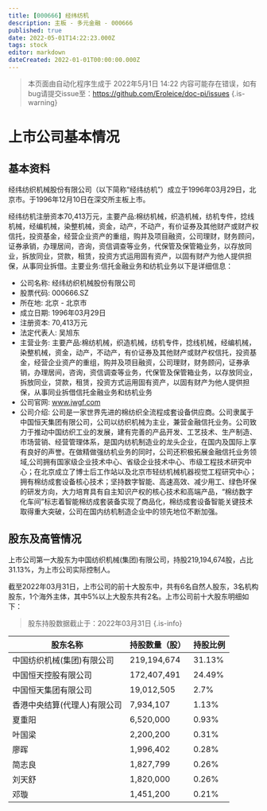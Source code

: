 ```yaml
---
title: [000666] 经纬纺机
description: 主板 - 多元金融 - 000666
published: true
date: 2022-05-01T14:22:23.000Z
tags: stock
editor: markdown
dateCreated: 2022-01-01T00:00:00.000Z
---
```


> 本页面由自动化程序生成于 2022年5月1日 14:22
> 内容可能存在错误，如有bug请提交issue至：https://github.com/Eroleice/doc-pi/issues
{.is-warning}

# 上市公司基本情况

## 基本资料

经纬纺织机械股份有限公司（以下简称“经纬纺机”）成立于1996年03月29日，北京市。于1996年12月10日在深交所主板上市。

经纬纺机注册资本70,413万元，主要产品:棉纺机械，织造机械，纺机专件，捻线机械，经编机械，染整机械，资金，动产，不动产，有价证券及其他财产或财产权信托，投资基金，经营企业资产的重组，购并及项目融资，公司理财，财务顾问，证券承销，办理居间，咨询，资信调查等业务，代保管及保管箱业务，以存放同业，拆放同业，贷款，租赁，投资方式运用固有资产，以固有财产为他人提供担保，从事同业拆借。主要业务:信托金融业务和纺机业务以下是详细信息：

- 公司名称: 经纬纺织机械股份有限公司
- 股票代码: 000666.SZ
- 所在地: 北京 - 北京市
- 成立日期: 1996年03月29日
- 注册资本: 70,413万元
- 法定代表人: 吴旭东
- 主营业务: 主要产品:棉纺机械，织造机械，纺机专件，捻线机械，经编机械，染整机械，资金，动产，不动产，有价证券及其他财产或财产权信托，投资基金，经营企业资产的重组，购并及项目融资，公司理财，财务顾问，证券承销，办理居间，咨询，资信调查等业务，代保管及保管箱业务，以存放同业，拆放同业，贷款，租赁，投资方式运用固有资产，以固有财产为他人提供担保，从事同业拆借信托金融业务和纺机业务
- 公司官网: www.jwgf.com
- 公司介绍: 公司是一家世界先进的棉纺织全流程成套设备供应商。公司隶属于中国恒天集团有限公司，公司以纺织机械为主业，兼营金融信托业务。公司致力于推动中国纺织工业的发展，建有完善的产品开发、工艺技术、生产制造、市场营销、经营管理体系，是国内纺机制造业的龙头企业，在国内及国际上享有良好的声誉。在做精做强纺机业务的同时，公司还积极拓展金融信托业务领域,公司拥有国家级企业技术中心、省级企业技术中心、市级工程技术研究中心；在北京成立了博士后工作站以及北京市轻纺机械机器视觉工程研究中心；拥有棉纺成套设备核心技术；坚持数字智能、高速高效、减少用工、绿色环保的研发方向，大力培育具有自主知识产权的核心技术和高端产品，“棉纺数字化车间”标志着智能棉纺成套装备实现了商品化，棉纺成套设备智能关键技术取得重大突破，公司在国内纺机制造企业中的领先地位不断加强。


## 股东及高管情况

上市公司第一大股东为中国纺织机械(集团)有限公司，持股219,194,674股，占比31.13%，为上市公司实际控制人。

截至2022年03月31日，上市公司的前十大股东中，共有6名自然人股东，3名机构股东，1个海外主体，其中5%以上大股东共有2名。上市公司前十大股东明细如下：

> 股东持股数据截止于：2022年03月31日
{.is-info}

| 股东名称 | 持股数量（股） | 持股比例 |
| --- | --- | --- |
| 中国纺织机械(集团)有限公司 | 219,194,674 | 31.13% |
| 中国恒天控股有限公司 | 172,407,491 | 24.49% |
| 中国恒天集团有限公司 | 19,012,505 | 2.7% |
| 香港中央结算(代理人)有限公司 | 7,934,107 | 1.13% |
| 夏重阳 | 6,520,000 | 0.93% |
| 叶国梁 | 2,200,200 | 0.31% |
| 廖晖 | 1,996,402 | 0.28% |
| 简志良 | 1,827,799 | 0.26% |
| 刘天舒 | 1,820,000 | 0.26% |
| 邓璇 | 1,451,200 | 0.21% |




